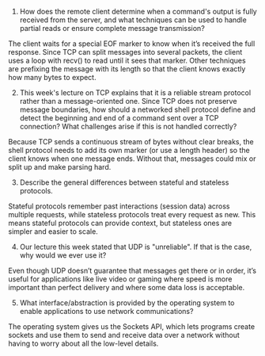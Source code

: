1. How does the remote client determine when a command's output is fully received from the server, and what techniques can be used to handle partial reads or ensure complete message transmission?

The client waits for a special EOF marker to know when it’s received the full response. Since TCP can split messages into several packets, the client  uses a loop with recv() to read until it sees that marker. Other techniques are prefixing the message with its length so that the client knows exactly how many bytes to expect.

2. This week's lecture on TCP explains that it is a reliable stream protocol rather than a message-oriented one. Since TCP does not preserve message boundaries, how should a networked shell protocol define and detect the beginning and end of a command sent over a TCP connection? What challenges arise if this is not handled correctly?

Because TCP sends a continuous stream of bytes without clear breaks, the shell protocol needs to add its own marker (or use a length header) so the client knows when one message ends. Without that, messages could mix or split up and make parsing hard.

3. Describe the general differences between stateful and stateless protocols.

Stateful protocols remember past interactions (session data) across multiple requests, while stateless protocols treat every request as new. This means stateful protocols can provide context, but stateless ones are simpler and easier to scale.

4. Our lecture this week stated that UDP is "unreliable". If that is the case, why would we ever use it?

Even though UDP doesn’t guarantee that messages get there or in order, it’s useful for applications like live video or gaming where speed is more important than perfect delivery and where some data loss is acceptable.

5. What interface/abstraction is provided by the operating system to enable applications to use network communications?

The operating system gives us the Sockets API, which lets programs create sockets and use them to send and receive data over a network without having to worry about all the low-level details.





